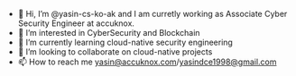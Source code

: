 - 👋 Hi, I’m @yasin-cs-ko-ak and I am curretly working as Associate Cyber Security Engineer at accuknox.
- 👀 I’m interested in CyberSecurity and Blockchain
- 🌱 I’m currently learning cloud-native security engineering
- 💞️ I’m looking to collaborate on cloud-native projects
- 📫 How to reach me yasin@accuknox.com/yasindce1998@gmail.com

<!---
yasin-cs-ko-ak/yasin-cs-ko-ak is a ✨ special ✨ repository because its `README.md` (this file) appears on your GitHub profile.
You can click the Preview link to take a look at your changes.
--->
